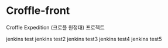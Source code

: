 # Croffle-front
Croffle Expedition (크로플 원정대) 프로젝트

jenkins test
jenkins test2
jenkins test3
jenkins test4
jenkins test5
